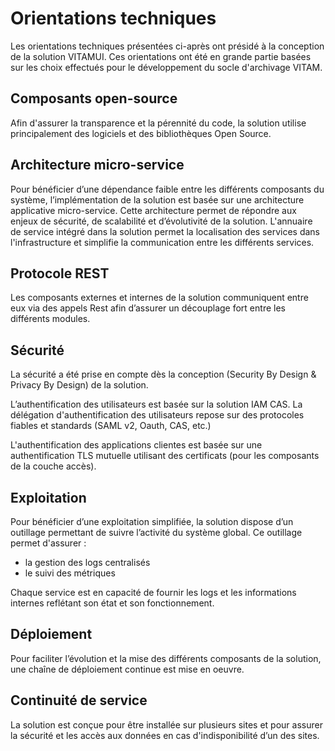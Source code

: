 
# Orientations techniques

Les orientations techniques présentées ci-après ont présidé à la conception de la solution VITAMUI. Ces orientations ont été en grande partie basées sur les choix effectués pour le développement du socle d'archivage VITAM.  

## Composants open-source

Afin d'assurer la transparence et la pérennité du code, la solution utilise principalement des logiciels et des bibliothèques Open Source.

## Architecture micro-service

Pour bénéficier d’une dépendance faible entre les différents composants du système, l’implémentation de la solution est basée sur une architecture applicative micro-service. Cette architecture permet de répondre aux enjeux de sécurité, de scalabilité et d’évolutivité de la solution. L'annuaire de service intégré dans la solution permet la localisation des services dans l'infrastructure et simplifie la communication entre les différents services. 

## Protocole REST  

Les composants externes et internes de la solution communiquent entre eux via des appels Rest afin d’assurer un découplage fort entre les différents modules.

## Sécurité

La sécurité a été prise en compte dès la conception (Security By Design & Privacy By Design) de la solution. 

L’authentification des utilisateurs est basée sur la solution IAM CAS. La délégation d'authentification des utilisateurs repose sur des protocoles fiables et standards (SAML v2, Oauth, CAS, etc.)

L'authentification des applications clientes est basée sur une authentification TLS mutuelle utilisant des certificats (pour les composants de la couche accès). 

## Exploitation

Pour bénéficier d’une exploitation simplifiée, la solution dispose d’un outillage permettant de suivre l’activité du système global. Ce outillage permet d'assurer :

* la gestion des logs centralisés
* le suivi des métriques

Chaque service est en capacité de fournir les logs et les informations internes reflétant son état et son fonctionnement.

## Déploiement
Pour faciliter l’évolution et la mise des différents composants de la solution, une chaîne de déploiement continue est mise en oeuvre.

## Continuité de service
La solution est conçue pour être installée sur plusieurs sites et pour assurer la sécurité et les accès aux données en cas d'indisponibilité d’un des sites. 

